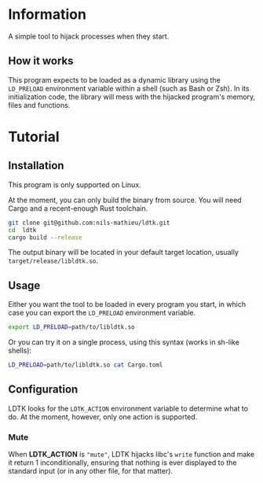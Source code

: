 # Information

A simple tool to hijack processes when they start.

## How it works

This program expects to be loaded as a dynamic library using the `LD_PRELOAD` environment variable
within a shell (such as Bash or Zsh). In its initialization code, the library will mess with the
hijacked program's memory, files and functions.

# Tutorial

## Installation

This program is only supported on Linux.

At the moment, you can only build the binary from source. You will need Cargo and a recent-enough
Rust toolchain.

```bash
git clone git@github.com:nils-mathieu/ldtk.git
cd  ldtk
cargo build --release
```

The output binary will be located in your default target location, usually `target/release/libldtk.so`.

## Usage

Either you want the tool to be loaded in every program you start, in which case you can export the
`LD_PRELOAD` environment variable.

```bash
export LD_PRELOAD=path/to/libldtk.so
```

Or you can try it on a single process, using this syntax (works in sh-like shells):

```bash
LD_PRELOAD=path/to/libldtk.so cat Cargo.toml
```

## Configuration

LDTK looks for the `LDTK_ACTION` environment variable to determine what to do. At the moment,
however, only one action is supported.

### Mute

When **LDTK_ACTION** is `"mute"`, LDTK hijacks libc's `write` function and make it return 1
inconditionally, ensuring that nothing is ever displayed to the standard input (or in any other
file, for that matter).
